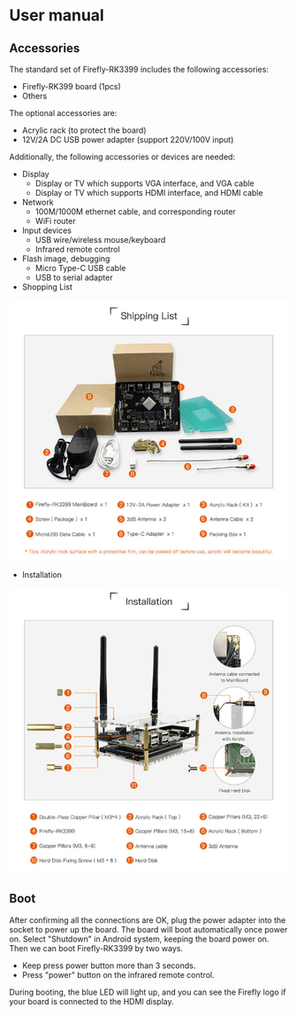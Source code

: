 # User manual
## Accessories
The standard set of Firefly-RK3399 includes the following accessories:
*   Firefly-RK399 board (1pcs)
*   Others

The optional accessories are:
*   Acrylic rack (to protect the board)
*   12V/2A DC USB power adapter (support 220V/100V input)

Additionally, the following accessories or devices are needed:
*   Display
      - Display or TV which supports VGA interface, and VGA cable
      - Display or TV which supports HDMI interface, and HDMI cable
*   Network
      - 100M/1000M ethernet cable, and corresponding router
      - WiFi router
*   Input devices
      - USB wire/wireless mouse/keyboard
      - Infrared remote control
*   Flash image, debugging
      - Micro Type-C USB cable
      - USB to serial adapter
*   Shopping List

![](img/Shopping-List.png)
*   Installation

![](img/Installation.jpg)

## Boot
After confirming all the connections are OK, plug the power adapter into the socket to power up the board. The board will boot automatically once power on. Select "Shutdown" in Android system, keeping the board power on. Then we can boot Firefly-RK3399 by two ways.   
* Keep press power button more than 3 seconds.
* Press "power" button on the infrared remote control.
  
During booting, the blue LED will light up, and you can see the Firefly logo if your board is connected to the HDMI display.
